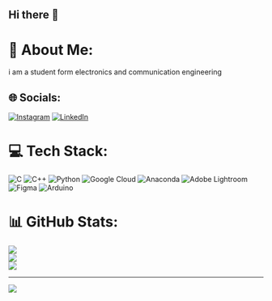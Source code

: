 ## Hi there 👋
# 💫 About Me:
i am a student form electronics and communication engineering


## 🌐 Socials:
[![Instagram](https://img.shields.io/badge/Instagram-%23E4405F.svg?logo=Instagram&logoColor=white)](https://instagram.com/vishal_gowda27) [![LinkedIn](https://img.shields.io/badge/LinkedIn-%230077B5.svg?logo=linkedin&logoColor=white)](https://linkedin.com/in/vishal-gowda-2bb3b225a) 

# 💻 Tech Stack:
![C](https://img.shields.io/badge/c-%2300599C.svg?style=plastic&logo=c&logoColor=white) ![C++](https://img.shields.io/badge/c++-%2300599C.svg?style=plastic&logo=c%2B%2B&logoColor=white) ![Python](https://img.shields.io/badge/python-3670A0?style=plastic&logo=python&logoColor=ffdd54) ![Google Cloud](https://img.shields.io/badge/GoogleCloud-%234285F4.svg?style=plastic&logo=google-cloud&logoColor=white) ![Anaconda](https://img.shields.io/badge/Anaconda-%2344A833.svg?style=plastic&logo=anaconda&logoColor=white) ![Adobe Lightroom](https://img.shields.io/badge/Adobe%20Lightroom-31A8FF.svg?style=plastic&logo=Adobe%20Lightroom&logoColor=white) ![Figma](https://img.shields.io/badge/figma-%23F24E1E.svg?style=plastic&logo=figma&logoColor=white) ![Arduino](https://img.shields.io/badge/-Arduino-00979D?style=plastic&logo=Arduino&logoColor=white)
# 📊 GitHub Stats:
![](https://github-readme-stats.vercel.app/api?username=vishalgowda27&theme=rose_pine&hide_border=true&include_all_commits=true&count_private=false)<br/>
![](https://github-readme-streak-stats.herokuapp.com/?user=vishalgowda27&theme=rose_pine&hide_border=true)<br/>
![](https://github-readme-stats.vercel.app/api/top-langs/?username=vishalgowda27&theme=rose_pine&hide_border=true&include_all_commits=true&count_private=false&layout=compact)

---
[![](https://visitcount.itsvg.in/api?id=vishalgowda27&icon=5&color=3)](https://visitcount.itsvg.in)


